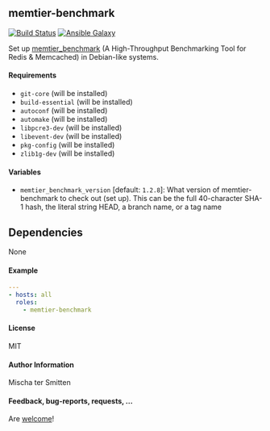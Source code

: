 ## memtier-benchmark

[![Build Status](https://travis-ci.org/Oefenweb/ansible-memtier-benchmark.svg?branch=master)](https://travis-ci.org/Oefenweb/ansible-memtier-benchmark) [![Ansible Galaxy](http://img.shields.io/badge/ansible--galaxy-memtier--benchmark-blue.svg)](https://galaxy.ansible.com/tersmitten/memtier-benchmark)

Set up [memtier_benchmark](https://github.com/RedisLabs/memtier_benchmark) (A High-Throughput Benchmarking Tool for Redis & Memcached) in Debian-like systems.

#### Requirements

* `git-core` (will be installed)
* `build-essential` (will be installed)
* `autoconf` (will be installed)
* `automake` (will be installed)
* `libpcre3-dev` (will be installed)
* `libevent-dev` (will be installed)
* `pkg-config` (will be installed)
* `zlib1g-dev` (will be installed)

#### Variables

* `memtier_benchmark_version` [default: `1.2.8`]: What version of memtier-benchmark to check out (set up). This can be the full 40-character SHA-1 hash, the literal string HEAD, a branch name, or a tag name

## Dependencies

None

#### Example

```yaml
---
- hosts: all
  roles:
    - memtier-benchmark
```

#### License

MIT

#### Author Information

Mischa ter Smitten

#### Feedback, bug-reports, requests, ...

Are [welcome](https://github.com/Oefenweb/ansible-memtier-benchmark/issues)!
